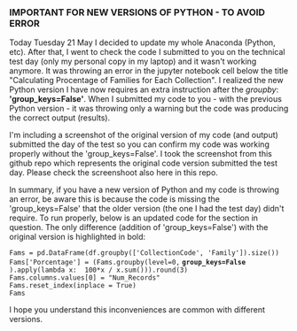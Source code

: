 ### IMPORTANT FOR NEW VERSIONS OF PYTHON - TO AVOID ERROR

Today Tuesday 21 May I decided to update my whole Anaconda (Python, etc). After that, I went to check the code I submitted to you on the technical test day (only my personal copy in my laptop) 
and it wasn't working anymore. It was throwing an error in the jupyter notebook cell below the title "Calculating Procentage of Families for Each Collection". I realized the new Python version 
I have now requires an extra instruction after the *groupby*: **'group_keys=False'**. When I submitted my code to you - with the previous Python version - it was throwing only 
a warning but the code was producing the correct output (results).

I'm including a screenshot of the original version of my code (and output) submitted the day of the test so you can confirm my code was working properly without the 'group_keys=False'. 
I took the screenshot from this github repo which represents the original code version submitted the test day. Please check the screenshoot also here in this repo.

In summary, if you have a new version of Python and my code is throwing an error, be aware this is because the code is missing the 'group_keys=False' that the older
version (the one I had the test day) didn't require. To run properly, below is an updated code for the section in question. The only difference (addition of 'group_keys=False') 
with the original version is highlighted in bold:


`Fams = pd.DataFrame(df.groupby(['CollectionCode', 'Family']).size())`\
`Fams['Porcentage'] = (Fams.groupby(level=0,` **`group_keys=False`** `).apply(lambda x:  100*x / x.sum())).round(3)`\
`Fams.columns.values[0] = "Num_Records" `\
`Fams.reset_index(inplace = True)`\
`Fams`


I hope you understand this inconveniences are common with different versions.
